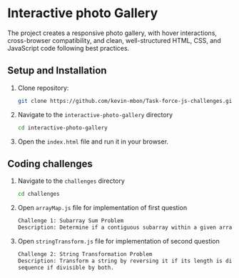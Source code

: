 # Interactive photo Gallery
The project creates a responsive photo gallery, with hover interactions, cross-browser compatibility, and clean, well-structured HTML, CSS, and JavaScript code following best practices.

## Setup and Installation
1. Clone repository:
   ```bash
   git clone https://github.com/kevin-mbon/Task-force-js-challenges.git
3. Navigate to the `interactive-photo-gallery` directory
   ```bash
   cd interactive-photo-gallery
5. Open the `index.html` file and run it in your browser.

## Coding challenges
1. Navigate to the `challenges` directory
   ```bash
   cd challenges
2. Open `arrayMap.js` file for implementation of first question
   ```bash
   Challenge 1: Subarray Sum Problem
   Description: Determine if a contiguous subarray within a given array sums up to a specified target.

2. Open `stringTransform.js` file for implementation of second question
    ```bash
   Challenge 2: String Transformation Problem
   Description: Transform a string by reversing it if its length is divisible by 3, replacing each character with its ASCII code if divisible by 5, or doing both in 
    sequence if divisible by both.


